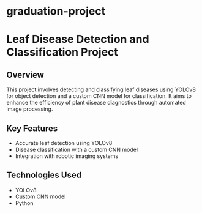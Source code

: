# graduation-project
# Leaf Disease Detection and Classification Project

## Overview
This project involves detecting and classifying leaf diseases using YOLOv8 for object detection and a custom CNN model for classification. It aims to enhance the efficiency of plant disease diagnostics through automated image processing.

## Key Features
- Accurate leaf detection using YOLOv8
- Disease classification with a custom CNN model
- Integration with robotic imaging systems

## Technologies Used
- YOLOv8
- Custom CNN model
- Python

